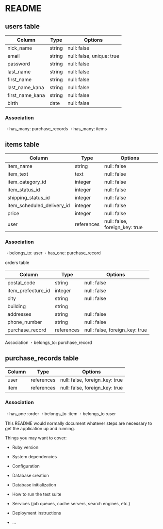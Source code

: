 # README
## users table

| Column          | Type   | Options                   |
| --------------- | ------ | ------------------------- |
| nick_name       | string | null: false               |
| email           | string | null: false, unique: true |
| password        | string | null: false               |
| last_name       | string | null: false               |
| first_name      | string | null: false               |
| last_name_kana  | string | null: false               |
| first_name_kana | string | null: false               |
| birth           | date   | null: false               |

### Association
・has_many: purchase_records
・has_many: items

## items table

| Column                     | Type       | Options                        |
| -------------------------- | ---------- | ------------------------------ |
| item_name                  | string     | null: false                    |
| item_text                  | text       | null: false                    |
| item_category_id           | integer    | null: false                    |
| item_status_id             | integer    | null: false                    |
| shipping_status_id         | integer    | null: false                    |
| item_scheduled_delivery_id | integer    | null: false                    |
| price                      | integer    | null: false                    |
| user                       | references | null: false, foreign_key: true |

### Association
・belongs_to: user
・has_one: purchase_record

orders table

| Column             | Type       | Options                        |
| ------------------ | ---------- | ------------------------------ |
| postal_code        | string     | null: false                    |
| item_prefecture_id | integer    | null: false                    |
| city               | string     | null: false                    |
| building           | string     |                                |
| addresses          | string     | null: false                    |
| phone_number       | string     | null: false                    |
| purchase_record    | references | null: false, foreign_key: true |

Association
・belongs_to: purchase_record

## purchase_records table

| Column | Type       | Options                        |
| ------ | ---------- | ------------------------------ |
| user   | references | null: false, foreign_key: true |
| item   | references | null: false, foreign_key: true |

### Association
・has_one :order
・belongs_to :item
・belongs_to :user




This README would normally document whatever steps are necessary to get the
application up and running.

Things you may want to cover:

* Ruby version

* System dependencies

* Configuration

* Database creation

* Database initialization

* How to run the test suite

* Services (job queues, cache servers, search engines, etc.)

* Deployment instructions

* ...
